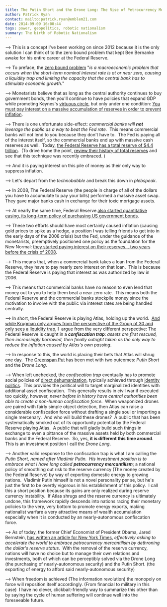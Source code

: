 ```yaml
---
title: The Putin Short and the Drone Long: The Rise of Petrocurrency Mercantilism
author: Patrick Ryan
contact: mailto:patrick.ryan@emblem21.com
date: 2014-09-09 16:00:44
tags: power, geopolitics, robotic nationalism
summary: The birth of Robotic Nationalism
---
```


--> This is a concept I've been working on since 2012 because it is the only solution I can think of to the zero bound problem that kept Ben Bernanke awake for his entire career at the Federal Reserve.

--> To preface, the [zero bound problem](https://en.wikipedia.org/wiki/Zero_lower_bound) "_is a macroeconomic problem that occurs when the short-term nominal interest rate is at or near zero, causing a liquidity trap and limiting the capacity that the central bank has to stimulate economic growth._"

--> Monetarists believe that as long as the central authority continues to buy government bonds, then you'll continue to have policies that expand GDP while promoting Keynes's [virtuous circle](https://en.wikipedia.org/wiki/Virtuous_circle_and_vicious_circle), but only under one condition: [You must pay interest on a massive accumulation of reserves in order to prevent inflation](https://en.wikipedia.org/wiki/Excess_reserves#Impact_on_inflation_of_excess_reserve_balances).

--> There is one unfortunate side-effect: _commercial banks will **not** leverage the public as a way to beat the Fed rate._  This means commercial banks will not lend to you because they don't have to.  The Fed is paying all of the interest itself, so the commercial banks end up with massive cash reserves as well.  Today, [the Federal Reserve has a total reserve of $4.4 trillion](http://www.federalreserve.gov/releases/h41/Current/).  (To drive home the point, [review their history of total reserves](http://research.stlouisfed.org/fred2/graph/?chart_type=line&amp;width=1000&amp;height=600&amp;preserve_ratio=true&amp;s[1][id]=RESBALNS) and see that this technique was recently embraced. )

--> And it is paying interest on this pile of money as their only way to suppress inflation.

--> Let's depart from the _technobabble_ and break this down in _plebspeak_.

--> In 2008, The Federal Reserve (the people in charge of all of the dollars you have to accumulate to pay your bills) performed a massive asset swap.  They gave major banks cash in exchange for their toxic mortgage assets.

--> At nearly the same time, Federal Reserve [also started quantitative easing, its long-term policy of purchasing US government bonds](https://en.wikipedia.org/wiki/Quantitative_easing#After_2007).

--> These two efforts should have most certainly caused inflation (causing gold prices to spike as a hedge, a position I was telling friends to get into in the early days of the 2008 crisis) but the Fed, under the guidance of the monetarists, preemptively positioned one policy as the foundation for the New Normal: [they started paying interest on their reserves... two years before the crisis of 2008](http://www.frbsf.org/education/publications/doctor-econ/2013/march/federal-reserve-interest-balances-reserves).

--> This means that, when a commercial bank takes a loan from the Federal Reserve, they have to pay nearly zero interest on that loan.  This is because the Federal Reserve is paying that interest as was authorized by law in 2006.

--> This means that commercial banks have no reason to even lend that money out to you to help them beat a near zero rate.  This means both the Federal Reserve and the commercial banks stockpile money since the motivation to involve with the public via interest rates are being handled centrally.

--> In short, the Federal Reserve is playing Atlas, holding up the world.  [And while Krugman only argues from the perspective of the Group of 30 and only sees a liquidity trap](http://krugman.blogs.nytimes.com/2010/03/17/how-much-of-the-world-is-in-a-liquidity-trap/), I  argue from the very different perspective: The Federal Reserve is caught in a **_confiscation trap_**: _assets are first rescued, then increasingly borrowed, then finally outright taken as the only way to reduce the inflation caused by Atlas's own passing_.

--> In response to this, the world is placing their bets that Atlas will shrug one day.  The [Greenspan Put](https://en.wikipedia.org/wiki/Greenspan_put) has been met with two outcomes: _Putin Short_ and the _Drone Long_.

--> When left unchecked, the _confiscation trap_ eventually has to promote social policies of [direct dehumanization](https://twitter.com/hashtag/killallmen?src=hash), typically achieved through [identity politics](https://en.wikipedia.org/wiki/Identity_politics).  This provides the political will to target marginalized identities with additional asset confiscation.  This generally results in civil war if executed too quickly, however, _never before in history have central authorities been able to create a non-human confiscation force_.  When weaponized drones are paired with fairly simple object detection, then Atlas can raise a considerable confiscation force without drafting a single soul or importing a single mercenary.  And who will build these drones?  A public that has been systematically smoked out of its opportunity potential by the Federal Reserve playing Atlas.  A public that will gladly build such things in exchange to even a pittance of the massive assets held by both commercial banks and the Federal Reserve.  So, yes, **it is different this time around**.  This is an investment position I call the _Drone Long_.

--> Another valid response to the confiscation trap is what I am calling the _Putin Short, _named after Vladimir Putin.  His investment position is to embrace what I have long called <span style="text-decoration: underline;">_**petrocurrency mercantilism**_</span>; a national policy of smoothing out risk to the reserve currency (The money created by the Federal Reserve) by way of exporting domestic energy to growing nations.  Vladimir Putin himself is not a novel personality per se, but he's just the first to be overtly vigorous in his establishment of this policy.  I call this a short position because its gains are only realized during reserve currency instability.  If Atlas shrugs and the reserve currency is ultimately undone, this framework rapidly descends into nations racing their monetary policies to the very, very bottom to promote energy exports, making nationalist warfare a very attractive means of wealth accumulation especially when it is conducted by an nearly-autonomous confiscation force.

--> As of today, the former Chief Economist of President Obama, Jared Bernstein, [has written an article for New York Times](http://www.nytimes.com/2014/08/28/opinion/dethrone-king-dollar.html?referrer=&amp;_r=2), _effectively asking to accelerate the world to embrace petrocurrency mercantilism by dethroning the dollar's reserve status_.  With the removal of the reserve currency, nations will have no choice but to manage their own relations and investments, both of which can be perceptibly solved via the Drone Long (the purchasing of nearly-autonomous security) and the Putin Short. (the exporting of energy to afford said nearly-autonomous security)

--> When freedom is achieved (The information revolution) the monopoly on force will reposition itself accordingly. (From financial to military in this case)  I have no clever, clickbait-friendly way to summarize this other than by saying the cycle of human suffering will continue well into the foreseeable future.